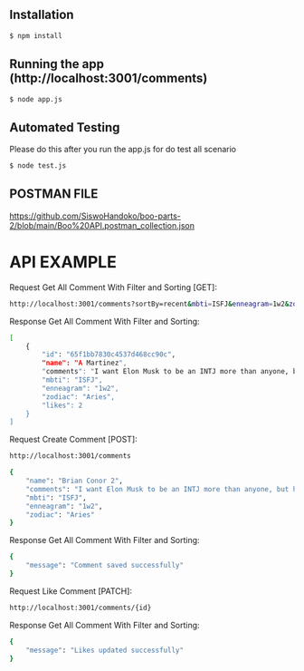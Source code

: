 ## Installation

```bash
$ npm install
```

## Running the app (http://localhost:3001/comments)

```bash
$ node app.js
```

## Automated Testing 
Please do this after you run the app.js for do test all scenario
```bash
$ node test.js
```

## POSTMAN FILE 
https://github.com/SiswoHandoko/boo-parts-2/blob/main/Boo%20API.postman_collection.json

# API EXAMPLE
Request Get All Comment With Filter and Sorting [GET]:
```bash
http://localhost:3001/comments?sortBy=recent&mbti=ISFJ&enneagram=1w2&zodiac=Aries
```

Response Get All Comment With Filter and Sorting:
```bash
[
    {
        "id": "65f1bb7830c4537d468cc90c",
        "name": "A Martinez",
        "comments": "I want Elon Musk to be an INTJ more than anyone, but he isn't... People think that Elon has Ni because of his long-term vision for humanity becoming a multi-planetary species, but the way he got to this conclusion is through Ti-Ne - by envisioning all the possibilities and choosing the Ti path the makes the most sense. Elon's mannerisms, jokes, are very based on Ne. He has so much Ne that I even considered ENTP, but INTP is the most likely choice; watch the video if you're still not convinced.",
        "mbti": "ISFJ",
        "enneagram": "1w2",
        "zodiac": "Aries",
        "likes": 2
    }
]
```

Request Create Comment [POST]:
```bash
http://localhost:3001/comments

{
    "name": "Brian Conor 2",
    "comments": "I want Elon Musk to be an INTJ more than anyone, but he isn't... People think that Elon has Ni because of his long-term vision for humanity becoming a multi-planetary species, but the way he got to this conclusion is through Ti-Ne - by envisioning all the possibilities and choosing the Ti path the makes the most sense. Elon's mannerisms, jokes, are very based on Ne. He has so much Ne that I even considered ENTP, but INTP is the most likely choice; watch the video if you're still not convinced.",
    "mbti": "ISFJ",
    "enneagram": "1w2",
    "zodiac": "Aries"
}
```

Response Get All Comment With Filter and Sorting:
```bash
{
    "message": "Comment saved successfully"
}
```

Request Like Comment [PATCH]:
```bash
http://localhost:3001/comments/{id}
```

Response Get All Comment With Filter and Sorting:
```bash
{
    "message": "Likes updated successfully"
}
```
